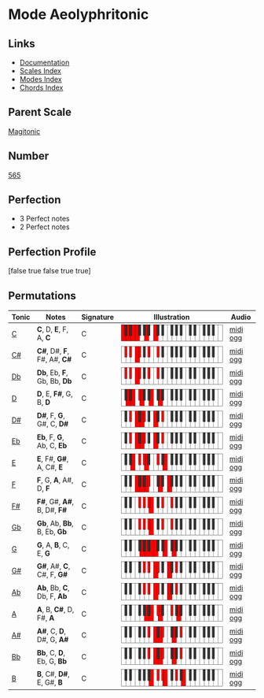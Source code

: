 # Mode Aeolyphritonic

## Links

- [Documentation](index.md)
- [Scales Index](Scales.md)
- [Modes Index](Modes.md)
- [Chords Index](Chords.md)

## Parent Scale

[Magitonic](ScaleMagitonic.md)

## Number

[565](https://ianring.com/musictheory/scales/565)

## Perfection

- 3 Perfect notes
- 2 Perfect notes

## Perfection Profile

[false true false true true]

## Permutations

| Tonic | Notes | Signature | Illustration | Audio |
|-------|-------|-----------|--------------|-------|
| [C](ModeCNaturalAeolyphritonic.md) | **C**, D, **E**, F, A, **C** | C | ![CNaturalAeolyphritonic](ModeCNaturalAeolyphritonic.png) | [midi](ModeCNaturalAeolyphritonic.mid) [ogg](ModeCNaturalAeolyphritonic.ogg) |
| [C#](ModeCSharpAeolyphritonic.md) | **C#**, D#, **F**, F#, A#, **C#** | C | ![CSharpAeolyphritonic](ModeCSharpAeolyphritonic.png) | [midi](ModeCSharpAeolyphritonic.mid) [ogg](ModeCSharpAeolyphritonic.ogg) |
| [Db](ModeDFlatAeolyphritonic.md) | **Db**, Eb, **F**, Gb, Bb, **Db** | C | ![DFlatAeolyphritonic](ModeDFlatAeolyphritonic.png) | [midi](ModeDFlatAeolyphritonic.mid) [ogg](ModeDFlatAeolyphritonic.ogg) |
| [D](ModeDNaturalAeolyphritonic.md) | **D**, E, **F#**, G, B, **D** | C | ![DNaturalAeolyphritonic](ModeDNaturalAeolyphritonic.png) | [midi](ModeDNaturalAeolyphritonic.mid) [ogg](ModeDNaturalAeolyphritonic.ogg) |
| [D#](ModeDSharpAeolyphritonic.md) | **D#**, F, **G**, G#, C, **D#** | C | ![DSharpAeolyphritonic](ModeDSharpAeolyphritonic.png) | [midi](ModeDSharpAeolyphritonic.mid) [ogg](ModeDSharpAeolyphritonic.ogg) |
| [Eb](ModeEFlatAeolyphritonic.md) | **Eb**, F, **G**, Ab, C, **Eb** | C | ![EFlatAeolyphritonic](ModeEFlatAeolyphritonic.png) | [midi](ModeEFlatAeolyphritonic.mid) [ogg](ModeEFlatAeolyphritonic.ogg) |
| [E](ModeENaturalAeolyphritonic.md) | **E**, F#, **G#**, A, C#, **E** | C | ![ENaturalAeolyphritonic](ModeENaturalAeolyphritonic.png) | [midi](ModeENaturalAeolyphritonic.mid) [ogg](ModeENaturalAeolyphritonic.ogg) |
| [F](ModeFNaturalAeolyphritonic.md) | **F**, G, **A**, A#, D, **F** | C | ![FNaturalAeolyphritonic](ModeFNaturalAeolyphritonic.png) | [midi](ModeFNaturalAeolyphritonic.mid) [ogg](ModeFNaturalAeolyphritonic.ogg) |
| [F#](ModeFSharpAeolyphritonic.md) | **F#**, G#, **A#**, B, D#, **F#** | C | ![FSharpAeolyphritonic](ModeFSharpAeolyphritonic.png) | [midi](ModeFSharpAeolyphritonic.mid) [ogg](ModeFSharpAeolyphritonic.ogg) |
| [Gb](ModeGFlatAeolyphritonic.md) | **Gb**, Ab, **Bb**, B, Eb, **Gb** | C | ![GFlatAeolyphritonic](ModeGFlatAeolyphritonic.png) | [midi](ModeGFlatAeolyphritonic.mid) [ogg](ModeGFlatAeolyphritonic.ogg) |
| [G](ModeGNaturalAeolyphritonic.md) | **G**, A, **B**, C, E, **G** | C | ![GNaturalAeolyphritonic](ModeGNaturalAeolyphritonic.png) | [midi](ModeGNaturalAeolyphritonic.mid) [ogg](ModeGNaturalAeolyphritonic.ogg) |
| [G#](ModeGSharpAeolyphritonic.md) | **G#**, A#, **C**, C#, F, **G#** | C | ![GSharpAeolyphritonic](ModeGSharpAeolyphritonic.png) | [midi](ModeGSharpAeolyphritonic.mid) [ogg](ModeGSharpAeolyphritonic.ogg) |
| [Ab](ModeAFlatAeolyphritonic.md) | **Ab**, Bb, **C**, Db, F, **Ab** | C | ![AFlatAeolyphritonic](ModeAFlatAeolyphritonic.png) | [midi](ModeAFlatAeolyphritonic.mid) [ogg](ModeAFlatAeolyphritonic.ogg) |
| [A](ModeANaturalAeolyphritonic.md) | **A**, B, **C#**, D, F#, **A** | C | ![ANaturalAeolyphritonic](ModeANaturalAeolyphritonic.png) | [midi](ModeANaturalAeolyphritonic.mid) [ogg](ModeANaturalAeolyphritonic.ogg) |
| [A#](ModeASharpAeolyphritonic.md) | **A#**, C, **D**, D#, G, **A#** | C | ![ASharpAeolyphritonic](ModeASharpAeolyphritonic.png) | [midi](ModeASharpAeolyphritonic.mid) [ogg](ModeASharpAeolyphritonic.ogg) |
| [Bb](ModeBFlatAeolyphritonic.md) | **Bb**, C, **D**, Eb, G, **Bb** | C | ![BFlatAeolyphritonic](ModeBFlatAeolyphritonic.png) | [midi](ModeBFlatAeolyphritonic.mid) [ogg](ModeBFlatAeolyphritonic.ogg) |
| [B](ModeBNaturalAeolyphritonic.md) | **B**, C#, **D#**, E, G#, **B** | C | ![BNaturalAeolyphritonic](ModeBNaturalAeolyphritonic.png) | [midi](ModeBNaturalAeolyphritonic.mid) [ogg](ModeBNaturalAeolyphritonic.ogg) |
